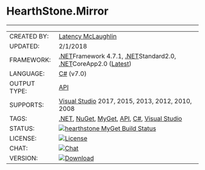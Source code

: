 # HearthStone.Mirror

---

|              |                      |
|--------------|----------------------|
| CREATED BY:  | [Latency McLaughlin] |
| UPDATED:     | 2/1/2018 |
| FRAMEWORK:   | [.NET]Framework 4.7.1, [.NET]Standard2.0, [.NET]CoreApp2.0 ([Latest](https://www.microsoft.com/net/download/windows)) |
| LANGUAGE:    | [C#] (v7.0) |
| OUTPUT TYPE: | [API] |
| SUPPORTS:    | [Visual Studio] 2017, 2015, 2013, 2012, 2010, 2008 |
| TAGS:        | [.NET], [NuGet], [MyGet], [API], [C#], [Visual Studio] |
| STATUS:      | [![hearthstone MyGet Build Status](https://www.myget.org/BuildSource/Badge/hearthstone?identifier=fc40d4b3-bf3c-47b0-bafa-f06a42fb52a5)](https://www.myget.org/) |
| LICENSE:     | [![License](https://img.shields.io/badge/HearthStone-License-yellowgreen.svg?style=plastic)](https://github.com/Latency/HearthStone.Mirror/blob/master/LICENSE) |
| CHAT:        | [![Chat](https://img.shields.io/badge/gitter-join%20chat-lightgrey.svg?style=plastic)](https://gitter.im/HearthSim/Hearthstone-Deck-Tracker?utm_source=badge&utm_medium=badge&utm_campaign=pr-badge&utm_content=badge) |
| VERSION:     | [![Download](https://img.shields.io/myget/hearthstone/v/HearthStone.Mirror.svg?style=plastic)](https://www.myget.org/F/hearthstone/api/v2/package/HearthStone.Mirror/1.0.1) |

[//]: # (These are reference links used in the body of this note and get stripped out when the markdown processor does its job.)

   [.NET]: <https://en.wikipedia.org/wiki/.NET_Framework/>
   [Console Application]: <https://en.wikipedia.org/wiki/Console_application>
   [API]: <https://en.wikipedia.org/wiki/Application_programming_interface>
   [C#]: <https://en.wikipedia.org/wiki/C_Sharp_(programming_language)>
   [DLL]: <https://en.wikipedia.org/wiki/Dynamic-link_library>
   [Latency McLaughlin]: <https://www.linkedin.com/in/Latency/>
   [MIT License]: <http://choosealicense.com/licenses/mit/>
   [MyGet]: <https://www.myget.org/features>
   [NuGet]: <https://www.nuget.org/>
   [Visual Studio]: <https://en.wikipedia.org/wiki/Microsoft_Visual_Studio/>